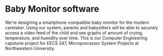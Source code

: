 Baby Monitor software
=====================

We're designing a smartphone-compatible baby monitor for the modern caretaker. Using our system, parents and babysitters will be able to securely access a video feed of the child and see graphs of amount of crying, temperature, and humidity over time. This is our Computer Engineering capstone project for EECS 347, Microprocessor System Projects at Northwestern University.
